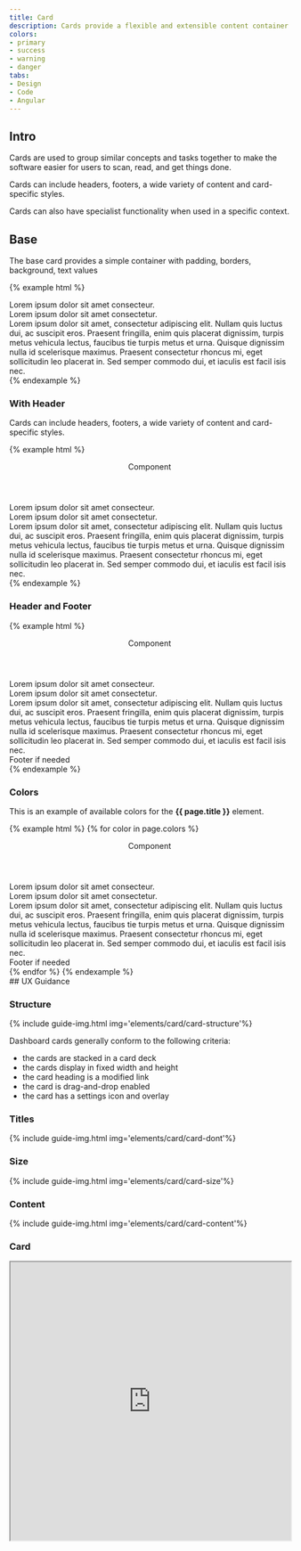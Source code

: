 ```yaml
---
title: Card
description: Cards provide a flexible and extensible content container with multiple options and variants.
colors:
- primary
- success
- warning
- danger
tabs:
- Design
- Code 
- Angular
---
```


<div id="code" class="docs-tabs-content" markdown="1">

## Intro
Cards are used to group similar concepts and tasks together to make the software easier for users to scan, read, and get things done.

Cards can include headers, footers, a wide variety of content and card-specific styles.

Cards can also have specialist functionality when used in a specific context.

## Base
The base card provides a simple container with padding, borders, background, text values

{% example html %}
<div class="c-card">
  <div class="c-card-content">
    <div class="c-card-content-title">Lorem ipsum dolor sit amet consecteur.</div>
    <div class="c-card-content-subtitle">Lorem ipsum dolor sit amet consectetur.</div>
    <div class="c-card-content-body">Lorem ipsum dolor sit amet, consectetur adipiscing elit. Nullam quis luctus dui, ac suscipit eros. Praesent fringilla,
      enim quis placerat dignissim, turpis metus vehicula lectus, faucibus tie turpis metus et urna. Quisque dignissim nulla
      id scelerisque maximus. Praesent consectetur rhoncus mi, eget sollicitudin leo placerat in. Sed semper commodo dui,
      et iaculis est facil isis nec.</div>
  </div>
</div>
{% endexample %}

### With Header

Cards can include headers, footers, a wide variety of content and card-specific styles.

{% example html %}
<div class="c-card">
  <header class="c-card-header">
    <div class="c-card-header-title">
      Component
    </div>
    <div class="c-card-header-menu">
    	<div class="c-card-header-menu-item">
    		<a class="c-btn c-btn-box c-btn-secondary" href=""><i class="fas fa-cog" aria-hidden="true"></i></a>
    	</div>
    	<div class="c-card-header-menu-item">
    		<a class="c-btn c-btn-box c-btn-secondary" href=""><i class="fas fa-cog" aria-hidden="true"></i></a>
    	</div>
    </div>
  </header>
  <div class="c-card-content">
    <div class="c-card-content-title">Lorem ipsum dolor sit amet consecteur.</div>
    <div class="c-card-content-subtitle">Lorem ipsum dolor sit amet consectetur.</div>
    <div class="c-card-content-body">Lorem ipsum dolor sit amet, consectetur adipiscing elit. Nullam quis luctus dui, ac suscipit eros. Praesent fringilla,
      enim quis placerat dignissim, turpis metus vehicula lectus, faucibus tie turpis metus et urna. Quisque dignissim nulla
      id scelerisque maximus. Praesent consectetur rhoncus mi, eget sollicitudin leo placerat in. Sed semper commodo dui,
      et iaculis est facil isis nec.</div>
  </div>
</div>
{% endexample %}


### Header and Footer


{% example html %}
<div class="c-card">
  <header class="c-card-header">
    <div class="c-card-header-title">
      Component
    </div>
    <div class="c-card-header-menu">
      <a class="c-btn c-btn-box c-btn-secondary" href=""><i class="fas fa-cog" aria-hidden="true"></i></a>
    </div>
  </header>
  <div class="c-card-content">
    <div class="c-card-content-title">Lorem ipsum dolor sit amet consecteur.</div>
    <div class="c-card-content-subtitle">Lorem ipsum dolor sit amet consectetur.</div>
    <div class="c-card-content-body">Lorem ipsum dolor sit amet, consectetur adipiscing elit. Nullam quis luctus dui, ac suscipit eros. Praesent fringilla,
      enim quis placerat dignissim, turpis metus vehicula lectus, faucibus tie turpis metus et urna. Quisque dignissim nulla
      id scelerisque maximus. Praesent consectetur rhoncus mi, eget sollicitudin leo placerat in. Sed semper commodo dui,
      et iaculis est facil isis nec.</div>
  </div>
  <div class="c-card-footer">Footer if needed</div>
</div>
{% endexample %}



### Colors

This is an example of available colors for the **{{ page.title }}** element. 

{% example html %}
{% for color in page.colors %}
<div class="c-card c-card-{{ color }}">
  <header class="c-card-header">
    <div class="c-card-header-title">
      Component
    </div>
    <div class="c-card-header-menu">
      <a class="c-btn c-btn-box c-btn-secondary" href=""><i class="fas fa-cog" aria-hidden="true"></i></a>
    </div>
  </header>
  <div class="c-card-content">
    <div class="c-card-content-title">Lorem ipsum dolor sit amet consecteur.</div>
    <div class="c-card-content-subtitle">Lorem ipsum dolor sit amet consectetur.</div>
    <div class="c-card-content-body">Lorem ipsum dolor sit amet, consectetur adipiscing elit. Nullam quis luctus dui, ac suscipit eros. Praesent fringilla,
      enim quis placerat dignissim, turpis metus vehicula lectus, faucibus tie turpis metus et urna. Quisque dignissim nulla
      id scelerisque maximus. Praesent consectetur rhoncus mi, eget sollicitudin leo placerat in. Sed semper commodo dui,
      et iaculis est facil isis nec.</div>
  </div>
  <div class="c-card-footer">Footer if needed</div>
</div>
{% endfor %}
{% endexample %}
</div>


<div id="design" class="docs-tabs-content" markdown="1">
## UX Guidance

### Structure

{% include guide-img.html img='elements/card/card-structure'%}

Dashboard cards generally conform to the following criteria:

- the cards are stacked in a card deck
- the cards display in fixed width and height
- the card heading is a modified link
- the card is drag-and-drop enabled
- the card has a settings icon and overlay


### Titles
{% include guide-img.html img='elements/card/card-dont'%}

### Size
{% include guide-img.html img='elements/card/card-size'%}


### Content
{% include guide-img.html img='elements/card/card-content'%}

</div>

<!-- Start Angular Code Section -->
<div id="angular" class="docs-tabs-content" markdown="1">

### Card
<iframe title="storybook" width="100%" height="500px" src="https://pages.code.ipreo.com/ipreo/sprinkles/?path=/story/components--cards&nav=0"></iframe>

</div>
<!-- End Angular Code Section -->